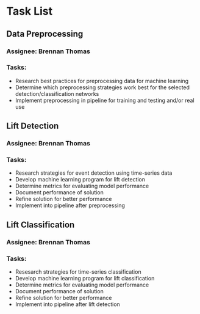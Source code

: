 # Task List

## Data Preprocessing
### Assignee: Brennan Thomas
### Tasks:
* Research best practices for preprocessing data for machine learning
* Determine which preprocessing strategies work best for the selected detection/classification networks
* Implement preprocessing in pipeline for training and testing and/or real use

## Lift Detection
### Assignee: Brennan Thomas
### Tasks:
* Research strategies for event detection using time-series data
* Develop machine learning program for lift detection
* Determine metrics for evaluating model performance
* Document performance of solution
* Refine solution for better performance
* Implement into pipeline after preprocessing


## Lift Classification
### Assignee: Brennan Thomas
### Tasks:
* Resesarch strategies for time-series classification
* Develop machine learning program for lift classification
* Determine metrics for evaluating model performance
* Document performance of solution
* Refine solution for better performance
* Implement into pipeline after lift detection